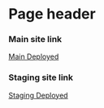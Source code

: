 # Page header


### Main site link 
[Main Deployed](https://mainpagefortailtea.netlify.app/)

### Staging site link 
[Staging Deployed](https://thunderous-bavarois-1243a2.netlify.app/tides/) 
